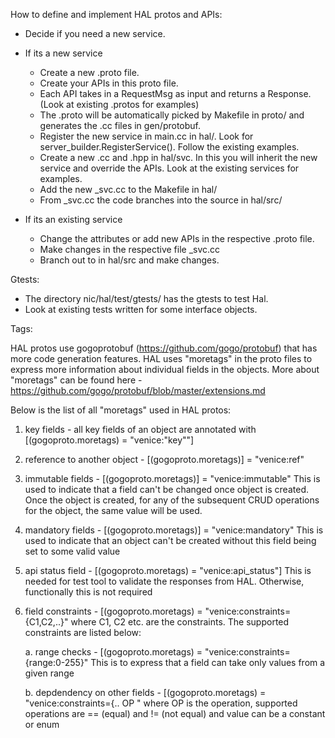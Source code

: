 How to define and implement HAL protos and APIs:

- Decide if you need a new service. 
- If its a new service 
    - Create a new .proto file. 
    - Create your APIs in this proto file.
    - Each API takes in a RequestMsg as input and returns a Response. (Look at existing .protos for examples)
    - The .proto will be automatically picked by Makefile in proto/ and generates the .cc files in gen/protobuf.
    - Register the new service in main.cc in hal/. Look for server_builder.RegisterService(). Follow the existing examples.
    - Create a new .cc and .hpp in hal/svc. In this you will inherit the new service and override the APIs.
      Look at the existing services for examples.
    - Add the new <service>\_svc.cc to the Makefile in hal/
    - From <service>\_svc.cc the code branches into the source in hal/src/

- If its an existing service
    - Change the attributes or add new APIs in the respective .proto file. 
    - Make changes in the respective file  <service>\_svc.cc
    - Branch out to in hal/src and make changes.


Gtests:
- The directory nic/hal/test/gtests/ has the gtests to test Hal. 
- Look at existing tests written for some interface objects.

Tags:

HAL protos use gogoprotobuf (https://github.com/gogo/protobuf) that has more
code generation features. HAL uses "moretags" in the proto files to express
more information about individual fields in the objects. More about "moretags"
can be found here - https://github.com/gogo/protobuf/blob/master/extensions.md

Below is the list of all "moretags" used in HAL protos:

1. key fields - all key fields of an object are annotated with [(gogoproto.moretags) = "venice:\"key\""]

2. reference to another object - [(gogoproto.moretags)] = "venice:ref"

3. immutable fields - [(gogoproto.moretags)] = "venice:immutable"
   This is used to indicate that a field can't be changed once object is created. Once the object
   is created, for any of the subsequent CRUD operations for the object, the same value will be used.

4. mandatory fields - [(gogoproto.moretags)] = "venice:mandatory"
   This is used to indicate that an object can't be created without this field
   being set to some valid value

5. api status field - [(gogoproto.moretags) = "venice:api_status"]
   This is needed for test tool to validate the responses from HAL. Otherwise,
   functionally this is not required

6. field constraints - [(gogoproto.moretags) = "venice:constraints={C1,C2,..}"
   where C1, C2 etc. are the constraints. The supported constraints are listed
   below:

   a. range checks - [(gogoproto.moretags) = "venice:constraints={range:0-255}"
      This is to express that a field can take only values from a given range

   b. depdendency on other fields - [(gogoproto.moretags) = "venice:constraints={<pkg>.<object>.<field> OP <value>"
      where OP is the operation, supported operations are == (equal) and != (not equal) and
      value can be a constant or enum
